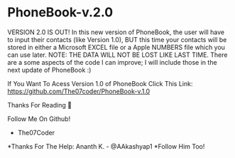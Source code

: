 # PhoneBook-v.2.0
VERSION 2.0 IS OUT! In this new version of PhoneBook, the user will have to input their contacts (like Version 1.0), BUT this time your contacts will be stored in either a Microsoft EXCEL file or a Apple NUMBERS file which you can use later. NOTE: THE DATA WILL NOT BE LOST LIKE LAST TIME. There are a some aspects of the code I can improve; I will include those in the next update of PhoneBook :)

If You Want To Acess Version 1.0 of PhoneBook Click This Link: https://github.com/The07coder/PhoneBook-v.1.0

Thanks For Reading 👀

Follow Me On Github!


- The07Coder

*Thanks For The Help: Ananth K. - @AAkashyap1
*Follow Him Too!
